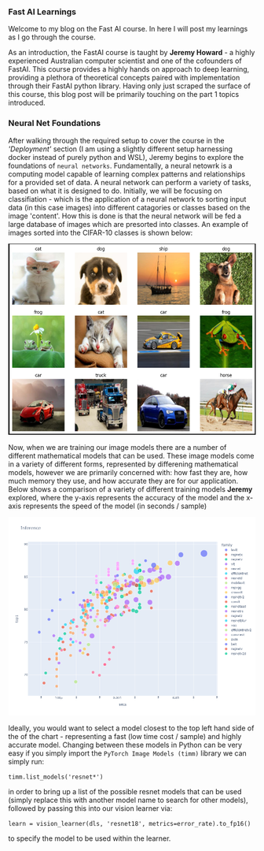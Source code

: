 ### Fast AI Learnings

Welcome to my blog on the Fast AI course. In here I will post my learnings as I go through the course.

As an introduction, the FastAI course is taught by **Jeremy Howard** - a highly experienced Australian computer scientist and one of the cofounders of FastAI. This course provides a highly hands on approach to deep learning, providing a plethora of theoretical concepts paired with implementation through their FastAI python library. Having only just scraped the surface of this course, this blog post will be primarily touching on the part 1 topics introduced.

### Neural Net Foundations

After walking through the required setup to cover the course in the *'Deployment'* section (I am using a slightly different setup harnessing docker instead of purely python and WSL), Jeremy begins to explore the foundations of `neural networks`. Fundamentally, a neural netowrk is a computing model capable of learning complex patterns and relationships for a provided set of data. A neural network can perform a variety of tasks, based on what it is designed to do. Initially, we will be focusing on classifiation - which is the application of a neural network to sorting input data (in this case images) into different catagories or classes based on the image 'content'. How this is done is that the neural network will be fed a large database of images which are presorted into classes. An example of images sorted into the CIFAR-10 classes is shown below:

![Example image set.](/images/image_set_example.PNG)

Now, when we are training our image models there are a number of different mathematical models that can be used. These image models come in a variety of different forms, represented by differening mathematical models, however we are primarily concerned with: how fast they are, how much memory they use, and how accurate they are for our application. Below shows a comparison of a variety of different training models **Jeremy** explored, where the y-axis represents the accuracy of the model and the x-axis represents the speed of the model (in seconds / sample)

![Training model speed](/images/newplot.png)

Ideally, you would want to select a model closest to the top left hand side of the of the chart - representing a fast (low time cost / sample) and highly accurate model. Changing between these models in Python can be very easy if you simply import the `PyTorch Image Models (timm)` library we can simply run:

```
timm.list_models('resnet*')
```
in order to bring up a list of the possible resnet models that can be used (simply replace this with another model name to search for other models), followed by passing this into our vision learner via:

```
learn = vision_learner(dls, 'resnet18', metrics=error_rate).to_fp16()
```
to specify the model to be used within the learner. 
